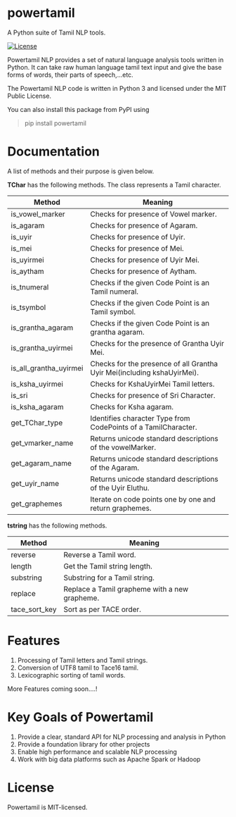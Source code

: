 # powertamil
A Python suite of Tamil NLP tools.

[![License](https://img.shields.io/:license-mit-blue.svg)](./LICENSE.md)

Powertamil NLP provides a set of natural language analysis tools written in Python. It can take raw human language tamil text input and give the base forms of words, their parts of speech,...etc.


The Powertamil NLP code is written in Python 3 and licensed under the MIT Public License.


You can also install this package from PyPI using 
>pip install powertamil

# Documentation

A list of methods and their purpose is given below.

**TChar** has the following methods. The class represents a Tamil character. 

| Method          		| Meaning                                    							                 |
| --------------------| -----------------------------------------------------------------------  |
| is_vowel_marker 		| Checks for presence of Vowel marker.        							               |
| is_agaram       		| Checks for presence of Agaram.             							                 |
| is_uyir         		| Checks for presence of Uyir.               							                 | 
| is_mei          		| Checks for presence of Mei.                 							               |
| is_uyirmei      		| Checks for presence of Uyir Mei.            							               |
| is_aytham       		| Checks for presence of Aytham.              							               |
| is_tnumeral     		| Checks if the given Code Point is an Tamil numeral. 				             | 
| is_tsymbol			    | Checks if the given Code Point is an Tamil symbol.	 		                 |
| is_grantha_agaram		| Checks if the given Code Point is an grantha agaram.					           |
| is_grantha_uyirmei	| Checks for the presence of Grantha Uyir Mei. 							               |
| is_all_grantha_uyirmei| Checks for the presence of all Grantha Uyir Mei(including kshaUyirMei).|
| is_ksha_uyirmei		  | Checks for KshaUyirMei Tamil letters.									                   |
| is_sri 				      | Checks for presence of Sri Character.									                   |
| is_ksha_agaram		  | Checks for Ksha agaram.	 											                           |
| get_TChar_type		  | Identifies character Type from CodePoints of a TamilCharacter.  	       |
| get_vmarker_name		| Returns unicode standard descriptions of the vowelMarker.				         |
| get_agaram_name		  | Returns unicode standard descriptions of the Agaram.					           |
| get_uyir_name			  | Returns unicode standard descriptions of the Uyir Eluthu.				         |
| get_graphemes  		  | Iterate on code points one by one and return graphemes.				           |


**tstring** has the following methods. 

| Method          		| Meaning                                    				    |
| ------------------- | ---------------------------------------------------   |
| reverse  		        |  Reverse a Tamil word.  								              |
| length  		        |  Get the Tamil string length.  						            |
| substring 		      |  Substring for a Tamil string.  						          |
| replace  		        |  Replace a Tamil grapheme with a new grapheme. 		    |
| tace_sort_key  		  |  Sort as per TACE order.  						                |

# Features
1. Processing of Tamil letters and Tamil strings.
2. Conversion of UTF8 tamil to Tace16 tamil.
3. Lexicographic sorting of tamil words.

More Features coming soon....!

# Key Goals of Powertamil
1. Provide a clear, standard API for NLP processing and analysis in Python
2. Provide a foundation library for other projects
3. Enable high performance and scalable NLP processing
4. Work with big data platforms such as Apache Spark or Hadoop

# License

Powertamil is MIT-licensed.
